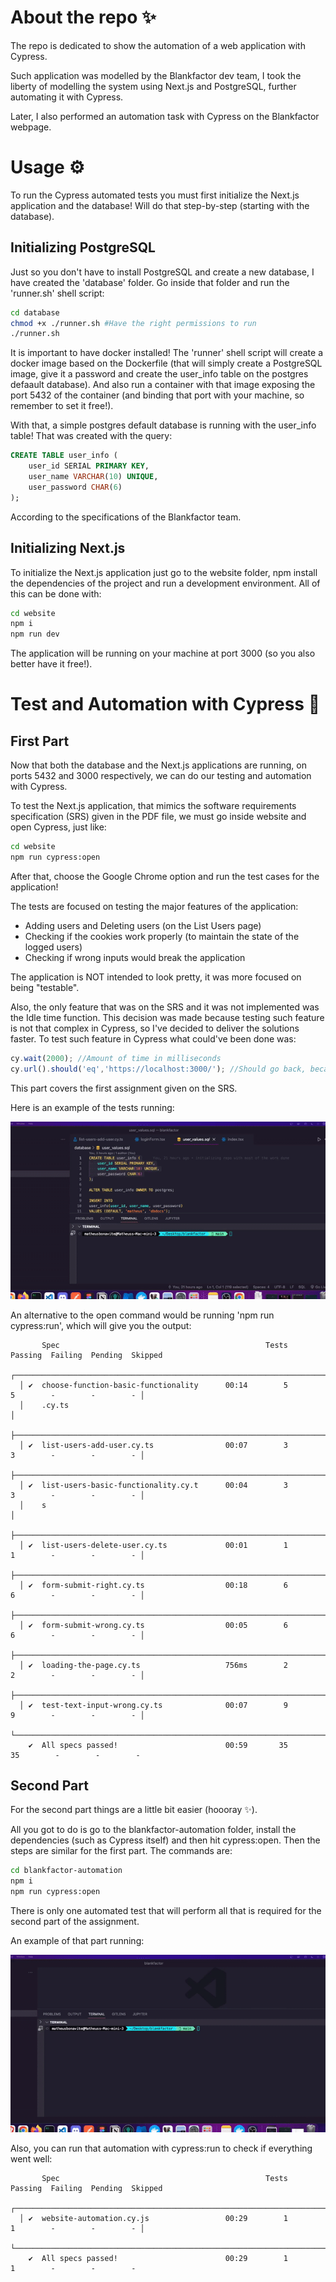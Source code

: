 # About the repo ✨
The repo is dedicated to show the automation of a web application with Cypress. 

Such application was modelled by the Blankfactor dev team, I took the liberty of modelling the system using Next.js and PostgreSQL, further automating it with Cypress.

Later, I also performed an automation task with Cypress on the Blankfactor webpage.

# Usage ⚙️
To run the Cypress automated tests you must first initialize the Next.js application and the database! Will do that step-by-step (starting with the database).

## Initializing PostgreSQL

Just so you don't have to install PostgreSQL and create a new database, I have created the 'database' folder. Go inside that folder and run the 'runner.sh' shell script:

```bash
cd database
chmod +x ./runner.sh #Have the right permissions to run
./runner.sh
```

It is important to have docker installed! The 'runner' shell script will create a docker image based on the Dockerfile (that will simply create a PostgreSQL image, give it a password and create the user_info table on the postgres defaault database).
And also run a container with that image exposing the port 5432 of the container (and binding that port with your machine, so remember to set it free!).

With that, a simple postgres default database is running with the user_info table! That was created with the query:

```sql
CREATE TABLE user_info (
    user_id SERIAL PRIMARY KEY,
    user_name VARCHAR(10) UNIQUE,
    user_password CHAR(6)
);
```
According to the specifications of the Blankfactor team.

## Initializing Next.js

To initialize the Next.js application just go to the website folder, npm install the dependencies of the project and run a development environment. All of this can be done with:

```bash
cd website
npm i
npm run dev
```

The application will be running on your machine at port 3000 (so you also better have it free!).

# Test and Automation with Cypress 🧪

## First Part
Now that both the database and the Next.js applications are running, on ports 5432 and 3000 respectively, we can do our testing and automation with Cypress.

To test the Next.js application, that mimics the software requirements specification (SRS) given in the PDF file, we must go inside website and open Cypress, just like:

```bash
cd website
npm run cypress:open
```

After that, choose the Google Chrome option and run the test cases for the application! 

The tests are focused on testing the major features of the application:
- Adding users and Deleting users (on the List Users page)
- Checking if the cookies work properly (to maintain the state of the logged users)
- Checking if wrong inputs would break the application

The application is NOT intended to look pretty, it was more focused on being "testable".

Also, the only feature that was on the SRS and it was not implemented was the Idle time function. This decision was made because testing such feature is not that complex in Cypress, so I've decided to deliver the solutions faster.
To test such feature in Cypress what could've been done was:

```javascript
cy.wait(2000); //Amount of time in milliseconds
cy.url().should('eq','https://localhost:3000/'); //Should go back, because it was idle for the amount of time in the wait.
```
This part covers the first assignment given on the SRS. 

Here is an example of the tests running:


![Cypress running smooth, first part.](https://github.com/MatheusBonavite/automation-test/blob/main/gifs/ezgif-3-8f0511c064.gif)

An alternative to the open command would be running 'npm run cypress:run', which will give you the output:

```
       Spec                                              Tests  Passing  Failing  Pending  Skipped  
  ┌────────────────────────────────────────────────────────────────────────────────────────────────┐
  │ ✔  choose-function-basic-functionality      00:14        5        5        -        -        - │
  │    .cy.ts                                                                                      │
  ├────────────────────────────────────────────────────────────────────────────────────────────────┤
  │ ✔  list-users-add-user.cy.ts                00:07        3        3        -        -        - │
  ├────────────────────────────────────────────────────────────────────────────────────────────────┤
  │ ✔  list-users-basic-functionality.cy.t      00:04        3        3        -        -        - │
  │    s                                                                                           │
  ├────────────────────────────────────────────────────────────────────────────────────────────────┤
  │ ✔  list-users-delete-user.cy.ts             00:01        1        1        -        -        - │
  ├────────────────────────────────────────────────────────────────────────────────────────────────┤
  │ ✔  form-submit-right.cy.ts                  00:18        6        6        -        -        - │
  ├────────────────────────────────────────────────────────────────────────────────────────────────┤
  │ ✔  form-submit-wrong.cy.ts                  00:05        6        6        -        -        - │
  ├────────────────────────────────────────────────────────────────────────────────────────────────┤
  │ ✔  loading-the-page.cy.ts                   756ms        2        2        -        -        - │
  ├────────────────────────────────────────────────────────────────────────────────────────────────┤
  │ ✔  test-text-input-wrong.cy.ts              00:07        9        9        -        -        - │
  └────────────────────────────────────────────────────────────────────────────────────────────────┘
    ✔  All specs passed!                        00:59       35       35        -        -        - 
```

## Second Part

For the second part things are a little bit easier (hoooray ✨).

All you got to do is go to the blankfactor-automation folder, install the dependencies (such as Cypress itself) and then hit cypress:open. Then the steps are similar for the first part. The commands are:

```bash
cd blankfactor-automation
npm i
npm run cypress:open
```
There is only one automated test that will perform all that is required for the second part of the assignment. 

An example of that part running: 

![Cypress running smooth, second part.](https://github.com/MatheusBonavite/automation-test/blob/main/gifs/ezgif-2-f0cf720e7e.gif)

Also, you can run that automation with cypress:run to check if everything went well:


```
       Spec                                              Tests  Passing  Failing  Pending  Skipped  
  ┌────────────────────────────────────────────────────────────────────────────────────────────────┐
  │ ✔  website-automation.cy.js                 00:29        1        1        -        -        - │
  └────────────────────────────────────────────────────────────────────────────────────────────────┘
    ✔  All specs passed!                        00:29        1        1        -        -        -  
```

